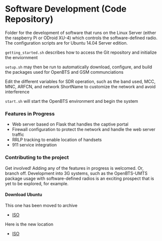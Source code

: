 # Software Development (Code Repository)
Folder for the development of software that runs on the Linux Server (either the raspberry Pi or ODroid XU-4) which controls the software-defined radio.
The configuration scripts are for Ubuntu 14.04 Server edition.

`getting_started.sh` describes how to access the Git repository and initialize the enviornment

`setup.sh` may then be run to automatically download, configure, and build the packages used for OpenBTS and GSM communciations

Edit the different variables for SDR operation, such as the band used, MCC, MNC, ARFCN, and network ShortName to customize the network and avoid interference

`start.sh` will start the OpenBTS environment and begin the system

### Features in Progress

* Web server based on Flask that handles the captive portal
* Firewall configuration to protect the network and handle the web server traffic
* RRLP tracking to enable location of handsets
* 911 service integration

### Contributing to the project

Get involved! Adding any of the features in progress is welcomed. Or, branch off. Development into 3G systems, such as the OpenBTS-UMTS package usage with software-defined radios is an exciting prospect that is yet to be explored, for example.

#### Download Ubuntu
This one has been moved to archive
* [ISO](http://releases.ubuntu.com/14.04/ubuntu-14.04.5-server-amd64.iso)

Here is the new location
* [ISO](http://old-releases.ubuntu.com/releases/14.04.5/)

